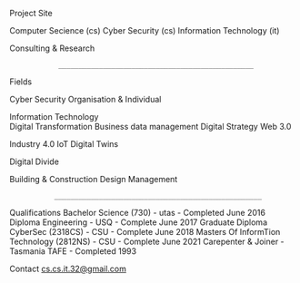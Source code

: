 Project Site

Computer Secience (cs) Cyber Security (cs) Information Technology (it)
       
               
   Consulting & Research 

                ________________________________________________

Fields 

   Cyber Security 
        Organisation & Individual

   Information Technology  
        Digital Transformation 
        Business data management
        Digital Strategy
        Web 3.0

   Industry 4.0
        IoT
        Digital Twins

   Digital Divide
        
   Building & Construction
        Design
        Management   
        
               ___________________________________________________
               
Qualifications
      Bachelor Science (730) - utas - Completed June 2016  <br>
      Diploma Engineering - USQ - Complete June 2017
      Graduate Diploma CyberSec (2318CS) - CSU - Complete June 2018
      Masters Of InformTion Technology (2812NS) - CSU - Complete June 2021
      Carepenter & Joiner - Tasmania TAFE - Completed 1993
    
Contact 
      cs.cs.it.32@gmail.com
